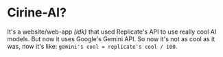 # Cirine-AI?
It's a website/web-app *(idk)* that used Replicate's API to use really cool AI models. 
But now it uses Google's Gemini API. So now it's not as cool as it was, now it's like: 
`gemini's cool = replicate's cool / 100`.
